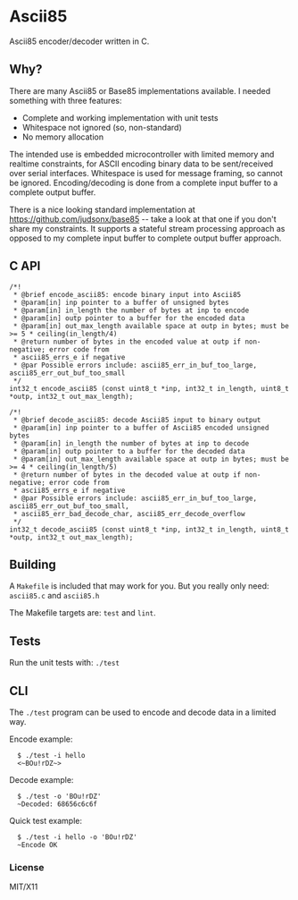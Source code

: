 # Ascii85

Ascii85 encoder/decoder written in C.

## Why?

There are many Ascii85 or Base85 implementations available. I needed something with three
features:

  - Complete and working implementation with unit tests
  - Whitespace not ignored (so, non-standard)
  - No memory allocation

The intended use is embedded microcontroller with limited memory and realtime constraints, for
ASCII encoding binary data to be sent/received over serial interfaces. Whitespace is used for 
message framing, so cannot be ignored. Encoding/decoding is done from a complete input buffer to
a complete output buffer.

There is a nice looking standard implementation at https://github.com/judsonx/base85 -- take a
look at that one if you don't share my constraints. It supports a stateful stream processing 
approach as opposed to my complete input buffer to complete output buffer approach.

## C API

~~~~
/*!
 * @brief encode_ascii85: encode binary input into Ascii85
 * @param[in] inp pointer to a buffer of unsigned bytes 
 * @param[in] in_length the number of bytes at inp to encode
 * @param[in] outp pointer to a buffer for the encoded data
 * @param[in] out_max_length available space at outp in bytes; must be >= 5 * ceiling(in_length/4)
 * @return number of bytes in the encoded value at outp if non-negative; error code from
 * ascii85_errs_e if negative
 * @par Possible errors include: ascii85_err_in_buf_too_large, ascii85_err_out_buf_too_small
 */
int32_t encode_ascii85 (const uint8_t *inp, int32_t in_length, uint8_t *outp, int32_t out_max_length);

/*!
 * @brief decode_ascii85: decode Ascii85 input to binary output
 * @param[in] inp pointer to a buffer of Ascii85 encoded unsigned bytes 
 * @param[in] in_length the number of bytes at inp to decode
 * @param[in] outp pointer to a buffer for the decoded data
 * @param[in] out_max_length available space at outp in bytes; must be >= 4 * ceiling(in_length/5)
 * @return number of bytes in the decoded value at outp if non-negative; error code from
 * ascii85_errs_e if negative
 * @par Possible errors include: ascii85_err_in_buf_too_large, ascii85_err_out_buf_too_small, 
 * ascii85_err_bad_decode_char, ascii85_err_decode_overflow
 */
int32_t decode_ascii85 (const uint8_t *inp, int32_t in_length, uint8_t *outp, int32_t out_max_length);
~~~~

## Building

A `Makefile` is included that may work for you. But you really only need: `ascii85.c` and `ascii85.h`

The Makefile targets are: `test` and `lint`.

## Tests

Run the unit tests with: `./test`

## CLI

The `./test` program can be used to encode and decode data in a limited way.

Encode example:

~~~~
  $ ./test -i hello
  <~BOu!rDZ~>
~~~~

Decode example:

~~~~
  $ ./test -o 'BOu!rDZ'
  ~Decoded: 68656c6c6f
~~~~

Quick test example:

~~~~
  $ ./test -i hello -o 'BOu!rDZ'
  ~Encode OK
~~~~

### License

MIT/X11

